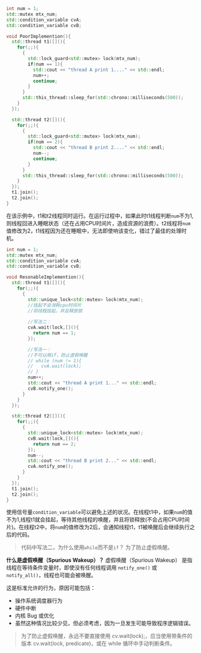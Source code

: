 
```cpp
int num = 1;
std::mutex mtx_num;
std::condition_variable cvA;
std::condition_variable cvB;

void PoorImplemention(){
  std::thread t1([](){
    for(;;){
      {
        std::lock_guard<std::mutex> lock(mtx_num);
        if(num == 1){
          std::cout << "thread A print 1...." << std::endl;
          num++;
          continue;
        }
      }
      std::this_thread::sleep_for(std::chrono::milliseconds(500));
    }
  });

  std::thread t2([](){
    for(;;){
      {
        std::lock_guard<std::mutex> lock(mtx_num);
        if(num == 2){
          std::cout << "thread B print 2...." << std::endl;
          num--;
          continue;
        }
      }
      std::this_thread::sleep_for(std::chrono::milliseconds(500));
    }
  });
  t1.join();
  t2.join();
}
```

在该示例中，t1和t2线程同时运行。在运行过程中，如果此时t1线程判断`num`不为1,则线程回进入睡眠状态（还在占用CPU时间片，造成资源的浪费）。t2线程将`num`值修改为2，t1线程因为还在睡眠中，无法即使响该变化，错过了最佳的处理时机。

```cpp
int num = 1;
std::mutex mtx_num;
std::condition_variable cvA;
std::condition_variable cvB;

void ResonableImplemention(){
  std::thread t1([](){
    for(;;){
      {
        std::unique_lock<std::mutex> lock(mtx_num);
        //挂起不会消耗cpu时间片
        //将线程挂起，并且释放锁
        
        //写法二：
        cvA.wait(lock,[](){
          return num == 1;
        });

        //写法一：
        //不可以用if，防止虚假唤醒
        // while (num != 1){
        //   cvA.wait(lock);
        // }
        num++;
        std::cout << "thread A print 1..." << std::endl;
        cvB.notify_one();
      }
    }
  });

  std::thread t2([](){
    for(;;){
      {
        std::unique_lock<std::mutex> lock(mtx_num);
        cvB.wait(lock,[](){
          return num == 2;
        });
        num--;
        std::cout << "thread B print 2..." << std::endl;
        cvA.notify_one();
      }
    }
  });
  t1.join();
  t2.join();
}
```

使用信号量`condition_variable`可以避免上述的状况。在线程t1中，如果`num`的值不为1,线程t1就会挂起，等待其他线程的唤醒，并且将锁释放(不会占用CPU时间片)。在线程t2中，将`num`的值修改为2后，会通知线程t1，t1被唤醒后会继续执行之后的代码。

>代码中写法二，为什么使用`while`而不是`if`？
>为了防止虚假唤醒。

**什么是虚假唤醒（Spurious Wakeup）？**
虚假唤醒（Spurious Wakeup） 是指线程在等待条件变量时，即使没有任何线程调用 `notify_one()` 或 `notify_all()`，线程也可能会被唤醒。

这是标准允许的行为，原因可能包括：
- 操作系统调度器行为
- 硬件中断
- 内核 Bug 或优化
- 虽然这种情况比较少见，但必须考虑，因为一旦发生可能导致程序逻辑错误。

>为了防止虚假唤醒，永远不要直接使用 cv.wait(lock);，应当使用带条件的版本 cv.wait(lock, predicate)，或在 while 循环中手动判断条件。

